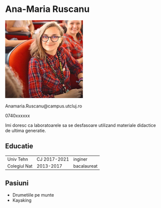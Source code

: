 <html>
<body>
<h1>Ana-Maria Ruscanu</h1>
<img src="anar_pic.jpg" width="250" height="250">
<p>Anamaria.Ruscanu@campus.utcluj.ro</p>
<p>0740xxxxxx</p>

<p>Imi doresc ca laboratoarele sa se desfasoare utilizand materiale didactice de ultima generatie.</p>

<h2>Educatie</h2>
<table>
<tr><td>Univ Tehn</td><td>CJ 2017-2021</td><td>inginer</td></tr>
<tr><td>Colegiul Nat</td><td>2013-2017</td><td>bacalaureat</td></tr>
</table>

<h2>Pasiuni</h2>
<ul>
<li>Drumetiile pe munte</li>
<li>Kayaking</li>
</ul>
</body>
</html>
